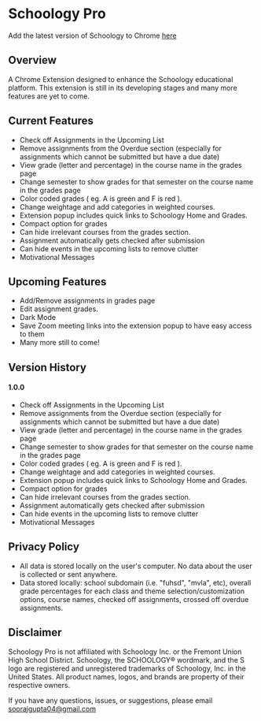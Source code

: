 # Schoology Pro

Add the latest version of Schoology to Chrome [here](https://chrome.google.com/webstore/detail/schoology-pro/kchkchnllhfghhgbcfhefibimmoajfgb)

## Overview
A Chrome Extension designed to enhance the Schoology educational platform. This extension is still in its developing stages and many more features are yet to come. 

## Current Features
- Check off Assignments in the Upcoming List
- Remove assignments from the Overdue section (especially for assignments which cannot be submitted but have a due date) 
- View grade (letter and percentage) in the course name in the grades page
- Change semester to show grades for that semester on the course name in the grades page
- Color coded grades ( eg. A is green and F is red ). 
- Change weightage and add categories in weighted courses. 
- Extension popup includes quick links to Schoology Home and Grades.
- Compact option for grades
- Can hide irrelevant courses from the grades section.
- Assignment automatically gets checked after submission
- Can hide events in the upcoming lists to remove clutter
- Motivational Messages

## Upcoming Features

- Add/Remove assignments in grades page
- Edit assignment grades.
- Dark Mode
- Save Zoom meeting links into the extension popup to have easy access to them
- Many more still to come!

## Version History

#### 1.0.0
- Check off Assignments in the Upcoming List
- Remove assignments from the Overdue section (especially for assignments which cannot be submitted but have a due date) 
- View grade (letter and percentage) in the course name in the grades page
- Change semester to show grades for that semester on the course name in the grades page
- Color coded grades ( eg. A is green and F is red ). 
- Change weightage and add categories in weighted courses. 
- Extension popup includes quick links to Schoology Home and Grades.
- Compact option for grades
- Can hide irrelevant courses from the grades section.
- Assignment automatically gets checked after submission
- Can hide events in the upcoming lists to remove clutter
- Motivational Messages


## Privacy Policy 
-  All data is stored locally on the user's computer. No data about the user is collected or sent anywhere.
-  Data stored locally: school subdomain (i.e. "fuhsd", "mvla", etc),  overall grade percentages for each class and theme selection/customization options, course names, checked off assignments, crossed off overdue assignments.

## Disclaimer
Schoology Pro is not affiliated with Schoology Inc. or the Fremont Union High School District. Schoology, the SCHOOLOGY® wordmark, and the S logo are registered and unregistered trademarks of Schoology, Inc. in the United States. All product names, logos, and brands are property of their respective owners.

If you have any questions, issues, or suggestions, please email soorajgupta04@gmail.com
